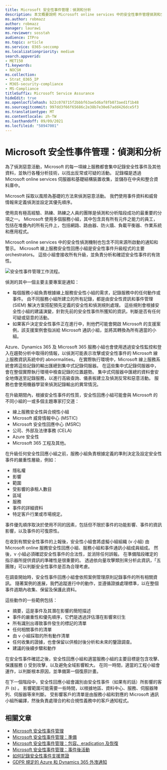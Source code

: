 ```yaml
---
title: Microsoft 安全性事件管理：偵測和分析
description: 本文概要說明 Microsoft online services 中的安全性事件管理偵測和分析處理常式。
ms.author: robmazz
author: robmazz
manager: laurawi
ms.reviewer: sosstah
audience: ITPro
ms.topic: article
ms.service: O365-seccomp
ms.localizationpriority: medium
search.appverid:
- MET150
f1.keywords:
- NOCSH
ms.collection:
- Strat_O365_IP
- M365-security-compliance
- MS-Compliance
titleSuffix: Microsoft Service Assurance
hideEdit: true
ms.openlocfilehash: b22c078715f2bbbf63ae5d6af8fb073aed1f1b48
ms.sourcegitcommit: 997dd3f66f65686c2e38b7e30e67add426dce5f3
ms.translationtype: MT
ms.contentlocale: zh-TW
ms.lasthandoff: 09/09/2021
ms.locfileid: "58947001"
---
```

# <a name="microsoft-security-incident-management-detection-and-analysis"></a>Microsoft 安全性事件管理：偵測和分析

為了偵測惡意活動，Microsoft 的每一項線上服務都會集中記錄安全性事件及其他資料，並執行各種分析技術，以找出反常或可疑的活動。 記錄檔是透過 Microsoft online services 伺服器和基礎結構裝置收集，並儲存在中央和整合資料庫中。

Microsoft 採取以風險為基礎的方法來偵測惡意活動。 我們使用事件資料和威脅情報來定義偵測並設定其優先順序。

使用具有極高經驗、熟練、熟練之人員的團隊是偵測和分析階段成功的最重要的分項之一。 Microsoft 使用多個服務小組，其中包含具有所有元件之能力的員工，包括在堆疊內的所有元件上，包括網路、路由器、防火牆、負載平衡器、作業系統和應用程式。

Microsoft online services 中的安全性偵測機制也包含不同來源所啟動的通知和警示。 Microsoft 線上服務安全性回應小組是安全性事件升級程式的主要 orchestrators。 這些小組會接收所有升級，並負責分析和確認安全性事件的有效性。

![安全性事件管理工作流程。](../media/assurance-sim-workflow.png)

偵測的其中一個主要主要專案是通知：

- 每個服務小組負責根據線上服務安全性小組的需求，記錄服務中的任何動作或事件。 由不同服務小組所建立的所有記錄，都是由安全性資訊和事件管理 (SIEM) 解決方案搭配預先定義的安全性和偵測規則處理。 這些規則會根據安全性小組的建議演變，針對先前的安全性事件所獲知的資訊，判斷是否有任何可疑或惡意的活動。
- 如果客戶決定安全性事件正在進行中，則他們可能會開啟 Microsoft 的支援案例，該支援案例會指派給 Microsoft 通訊小組，並將其轉換為所有適當的小組。

Azure、Dynamics 365 及 Microsoft 365 服務小組也會使用透過安全性監控和登入在趨勢分析中取得的情報，以偵測可能表示攻擊或安全性事件的 Microsoft 線上服務資訊系統中的 abnormalities。 在實際執行環境中，Microsoft 線上服務系統會將這些記錄的輸出匯總到集中式記錄伺服器。 在這些集中式記錄伺服器中，會在整個實際執行環境中檢查記錄的位置趨勢。 集中式伺服器中匯總的資料會安全地傳送至記錄服務，以進行高級查詢、儀表板建立及偵測反常和惡意活動。 服務也會使用機器學習來偵測記錄輸出的異常情況。

在升級期間內，根據安全性事件的性質，安全性回應小組可能會與 Microsoft 的不同小組的一或多個主題專家打交道：

- 線上服務安全性與合規性小組
- Microsoft 威脅情報中心 (MSTIC) 
- Microsoft 安全性回應中心 (MSRC) 
- 公司、外部及法律事務 (CELA) 
- Azure 安全性
- Microsoft 365 工程及其他。

在升級任何安全性回應小組之前，服務小組負責根據定義的準則決定及設定安全性事件的嚴重性層級，例如：

- 隱私權
- 影響
- 範圍
- 受影響的承租人數目
- 區域
- 服務
- 事件的詳細資料
- 特定客戶行業或市場規定。

事件優先順序取決於使用不同的因素，包括但不限於事件的功能影響、事件的資訊影響，以及事件的可復原性。

在收到有關安全性事件的上報後，安全性小組會將虛擬小組組織 (v 小組) 由 Microsoft online 服務安全性回應小組、服務小組和事件通訊小組成員組成。 然後，v 小組必須確認安全性事件的合法性，並消除任何誤報。 在準備階段確定的指示器所提供資訊的準確性是很重要的。 透過依向量攻擊類別來分析此資訊，「五團隊」可以判斷安全性事件是否為合理考慮。

在調查開始時，安全性事件回應小組會依照案例管理原則記錄事件的所有相關資訊。 隨著案例的進展，我們追蹤進行中的動作，並遵循證據處理標準，以在整個事件週期內收集、保留及保護此資料。

這些動作的一些範例包括：

- 摘要，這是事件及其潛在影響的簡短描述
- 事件的嚴重性和優先順序，它們是透過評估潛在影響來衍生
- 所有識別出導致事件發生的標記的清單
- 任何相關事件的清單
- 由 v 小組採取的所有動作清單
- 任何收集的證據，也會保留以供檢討後分析和未來的鑒證調查。
- 建議的後續步驟和動作

在安全性事件確認之後，安全性回應小組和適當服務小組的主要目標是包含攻擊、保護服務 () 受到攻擊，以及避免全域影響較大。 在同一時間，適當的工程小組會運作，以判斷根本原因，並準備第一個復原計畫。

在下一個階段中，安全性回應小組會識別由安全性事件（如果有的話）所影響的客戶 (s) 。 影響範圍可能需要一些時間，以根據地區、資料中心、服務、伺服器陣列、伺服器等來判斷。 受影響客戶的清單是由服務小組和對應的 Microsoft 通訊小組所編譯，然後負責處理合約和合規性義務中的客戶通知程式。

## <a name="related-articles"></a>相關文章

- [Microsoft 安全性事件管理](assurance-security-incident-management.md)
- [Microsoft 安全性事件管理：準備](assurance-sim-preparation.md)
- [Microsoft 安全性事件管理：包容、eradication 及恢復](assurance-sim-containment-eradication-recovery.md)
- [Microsoft 安全性事件管理：事件後活動](assurance-sim-post-incident-activity.md)
- [如何記錄安全性事件支援票證](/azure/security/fundamentals/event-support-ticket)
- [GDPR 規定的 Azure 和 Dynamics 365 外洩通知](/compliance/regulatory/gdpr-breach-azure-dynamics)
